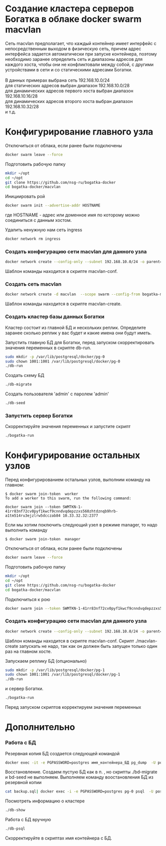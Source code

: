 # Создание кластера серверов Богатка в облаке docker swarm macvlan

Сеть macvlan предполагает, что каждый контейнер имеет интерфейс с непосредственным выходом в физическую сеть, причем адрес интерфейса задается автоматически при запуске контейнера, поэтому необходимо заранее определить сеть и диапазоны адресов для каждого хоста, чтобы они не конфликтовали между собой, с другими устройствами в сети и со статическими адресами Богатки.\
\
В данных примерах выбрана сеть 192.168.10.0/24\
для статических адресов выбран диапазон   192.168.10.0/28\
для динамических адресов первого хоста выбран диапазон 192.168.10.16/28\
для динамических адресов второго хоста выбран диапазон 192.168.10.32/28\
и т.д.

# Конфигурирование главного узла

Отключиться от облака, если ранее были подключены
```bash
docker swarm leave --force
```
Подготовить рабочую папку
```bash
mkdir ~/opt
cd ~/opt
git clone https://github.com/nsg-ru/bogatka-docker
cd bogatka-docker/macvlan
```

Инициировать рой
```bash
docker swarm init --advertise-addr HOSTNAME
```
где HOSTNAME - адрес или доменное имя по которому можно соединиться с данным хостом.


Удалить ненужную нам сеть ingress
```bash
docker network rm ingress
```

### Создать конфигурацию сети macvlan для данного узла
```bash
docker network create --config-only --subnet 192.168.10.0/24 -o parent=enp3s0 --ip-range 192.168.10.16/28 bogatka-macvlan-conf
```
Шаблон команды находится в скрипте macvlan-conf.

### Создать сеть macvlan
```bash
docker network create -d macvlan  --scope swarm --config-from bogatka-macvlan-conf --attachable bogatka-macvlan
```
Шаблон команды находится в скрипте macvlan-create.

### Создать кластер базы данных Богатки
Кластер состоит из главной БД и нескольких реплик. Определите заранее сколько реплик у вас будет и какие имена они будут иметь.

Запустить главную БД для Богатки, перед запуском скорректировать значения переменных в скрипте db-run.
```bash
sudo mkdir -p /var/lib/postgresql/docker/pg-0
sudo chown 1001:1001 /var/lib/postgresql/docker/pg-0
./db-run
```
Создать схему БД
```bash
./db-migrate
```
Создать пользователя 'admin' с паролем 'admin'
```bash
./db-seed
```

### Запустить сервер Богатки
Скорректируйте значения переменных и запустите скрипт
```bash
./bogatka-run
```



# Конфигурирование остальных узлов
Перед конфигурированием остальных узлов, выполним команду на главном:
```text
$ docker swarm join-token  worker
To add a worker to this swarm, run the following command:

docker swarm join --token SWMTKN-1-41rr83nf72cv0pyf1kwcf9cnndvqdepzzxs560zhtdznqb9hrb-a1tm514ru3ejzlrw5dcczab84 10.33.32.32:2377
```
Если мы хотим поключить следующий узел в режиме manager, то надо выполнить команду
```text
$ docker swarm join-token  manager
```

Отключиться от облака, если ранее были подключены
```bash
docker swarm leave --force
```
Подготовить рабочую папку
```bash
mkdir ~/opt
cd ~/opt
git clone https://github.com/nsg-ru/bogatka-docker
cd bogatka-docker/macvlan
```

Подключиться к рою
```bash
docker swarm join --token SWMTKN-1-41rr83nf72cv0pyf1kwcf9cnndvqdepzzxs560zhtdznqb9hrb-a1tm514ru3ejzlrw5dcczab84 10.33.32.32:2377
```

### Создать конфигурацию сети macvlan для данного узла
```bash
docker network create --config-only --subnet 192.168.10.0/24 -o parent=enp3s0 --ip-range 192.168.10.32/28 bogatka-macvlan-conf
```
Шаблон команды находится в скрипте macvlan-conf.
Скрипт ./macvlan-create запускать не надо, так как он должен быть запущен только один раз на главном хосте.

Запускаем реплику БД (опционально)
```bash
sudo mkdir -p /var/lib/postgresql/docker/pg-1
sudo chown 1001:1001 /var/lib/postgresql/docker/pg-1
./db-run
```
и сервер Богатки.
```bash
./bogatka-run
```

Перед запуском скриптов корректируем значения переменных



# Дополнительно
### Работа с БД

Резервная копия БД создается следующей командой
```bash
docker exec -it -e PGPASSWORD=postgres имя_контейнера_БД pg_dump  -U postgres  bogatka > backup.sql
```

Восстановление. Создаем пустую БД как в п. , но скрипты ./bd-migrate и bd-seed не выполняем.
Выполняем команду воостановления БД из резервной копии
```bash
cat backup.sql| docker exec -i -e PGPASSWORD=postgres pg-0 psql  -U postgres  bogatka
```

Посмотреть информацию о кластере
```bash
./db-show
```
Работа с БД вручную
```bash
./db-psql
```
Скорректируйте в скриптах имя контейнера с БД.